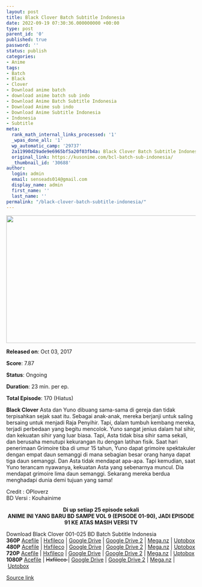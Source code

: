 ```yaml
---
layout: post
title: Black Clover Batch Subtitle Indonesia
date: 2022-09-19 07:30:36.000000000 +00:00
type: post
parent_id: '0'
published: true
password: ''
status: publish
categories:
- Anime
tags:
- Batch
- Black
- Clover
- Download anime batch
- download anime batch sub indo
- Download Anime Batch Subtitle Indonesia
- Download Anime sub indo
- Download Anime Subtitle Indonesia
- Indonesia
- Subtitle
meta:
  rank_math_internal_links_processed: '1'
  _wpas_done_all: '1'
  wp_automatic_camp: '29737'
  2a11990d29ade9e6965bf5a20f03fb4a: Black Clover Batch Subtitle Indonesia
  original_link: https://kusonime.com/bcl-batch-sub-indonesia/
  _thumbnail_id: '30688'
author:
  login: admin
  email: senseads014@gmail.com
  display_name: admin
  first_name: ''
  last_name: ''
permalink: "/black-clover-batch-subtitle-indonesia/"
---
```

<p><img width="544" height="340" src="{{ site.baseurl }}/assets/2022/09/black-clover-anime-batch-544x340.jpg" class="attachment-thumb-large size-thumb-large wp-post-image" alt="" loading="lazy" title="Black Clover Batch Subtitle Indonesia" srcset="https://kusonime.com/wp-content/uploads/2019/09/black-clover-anime-batch-544x340.jpg 544w, https://kusonime.com/wp-content/uploads/2019/09/black-clover-anime-batch-300x188.jpg 300w, https://kusonime.com/wp-content/uploads/2019/09/black-clover-anime-batch-768x480.jpg 768w, https://kusonime.com/wp-content/uploads/2019/09/black-clover-anime-batch-520x325.jpg 520w, https://kusonime.com/wp-content/uploads/2019/09/black-clover-anime-batch.jpg 1000w" sizes="(max-width: 544px) 100vw, 544px" />
<p><b>Released on</b>: Oct 03, 2017</p>
<p>
<p><b>Score</b>: 7.87</p>
<p>
<p><b>Status</b>: Ongoing</p>
<p>
<p><b>Duration</b>: 23 min. per ep.</p>
<p>
<p><b>Total Episode</b>: 170 (Hiatus)</p>
<p>
<p><strong>Black Clover</strong> Asta dan Yuno dibuang sama-sama di gereja dan tidak terpisahkan sejak saat itu. Sebagai anak-anak, mereka berjanji untuk saling bersaing untuk menjadi Raja Penyihir. Tapi, dalam tumbuh kembang mereka, terjadi perbedaan yang begitu mencolok. Yuno sangat jenius dalam hal sihir, dan kekuatan sihir yang luar biasa. Tapi, Asta tidak bisa sihir sama sekali, dan berusaha menutupi kekurangan itu dengan latihan fisik. Saat hari penerimaan Grimoire tiba di umur 15 tahun, Yuno dapat grimoire spektakuler dengan empat daun semanggi di mana sebagian besar orang hanya dapat tiga daun semanggi. Dan Asta tidak mendapat apa-apa. Tapi kemudian, saat Yuno terancam nyawanya, kekuatan Asta yang sebenarnya muncul. Dia mendapat grimoire lima daun semanggi. Sekarang mereka berdua menghadapi dunia demi tujuan yang sama!</p>
<p>
<p>Credit : OPloverz<br /> BD Versi : Kouhainime</p>
<p>
<p style="text-align: center;"><strong>Di up setiap 25 episode sekali<br /> ANIME INI YANG BARU BD SAMPE VOL 9 (EPISODE 01-90), JADI EPISODE 91 KE ATAS MASIH VERSI TV</strong></p>
<p>
<div class="smokeddl">
<div class="smokettl">Download Black Clover 001-025 BD Batch Subtitle Indonesia</div>
<div class="smokeurl"><strong>360P</strong> <a href="https://acefile.co/f/25495793/kusonime-bclbd-001-025-360p-rar" target="_blank" rel="noopener noreferrer">Acefile</a> | <a href="https://hxfile.co/gq58wv0odna0" target="_blank" rel="noopener">Hxfileco</a> | <a href="https://drive.google.com/uc?export=download&amp;id=1oBkGPDFCeCuXXLgTYPxquw031vFZ5NVM" target="_blank" rel="noopener noreferrer">Google Drive</a> | <a href="https://drive.google.com/uc?export=download&amp;id=1bHM2B0TOGelmEZdfVhoiJLrhejJMOPax" target="_blank" rel="noopener noreferrer">Google Drive 2</a> | <a href="https://mega.nz/file/WE4DgDIZ#tP5R0b9NEwjneY-sF2j7BtWJ0MplDHmE_OHuRrtb2nY" target="_blank" rel="noopener noreferrer">Mega.nz</a> | <a href="https://uptobox.com/82ndnxwi79ut" target="_blank" rel="noopener noreferrer">Uptobox</a></div>
<div class="smokeurl"><strong>480P</strong> <a href="https://acefile.co/f/25495796/kusonime-bclbd-001-025-480p-rar" target="_blank" rel="noopener noreferrer">Acefile</a> | <a href="https://hxfile.co/sbg8mgvuemlp" target="_blank" rel="noopener">Hxfileco</a> | <a href="https://drive.google.com/uc?export=download&amp;id=17mxU6JOWuw7MUfEizvcZUOGCyr8KWI_z" target="_blank" rel="noopener noreferrer">Google Drive</a> | <a href="https://drive.google.com/uc?export=download&amp;id=17mt4MPY5bajQ2k3C99Y2VJNcWEp7LuVm" target="_blank" rel="noopener noreferrer">Google Drive 2</a> | <a href="https://mega.nz/file/aIpRGJDB#E-r3mdu9Fvvhftm_nr2p7rXhsfD0hIvFwFZ0dR0bUxg" target="_blank" rel="noopener noreferrer">Mega.nz</a> | <a href="https://uptobox.com/9j3hch03mde2" target="_blank" rel="noopener noreferrer">Uptobox</a></div>
<div class="smokeurl"><strong>720P</strong> <a href="https://acefile.co/f/25495799/kusonime-bclbd-001-025-720p-rar" target="_blank" rel="noopener noreferrer">Acefile</a> | <a href="https://hxfile.co/6qsv4y1p71rs" target="_blank" rel="noopener">Hxfileco</a> | <a href="https://drive.google.com/uc?export=download&amp;id=1hrxRQ2n0xbEfFitmd613lSEJg-zklB5o" target="_blank" rel="noopener noreferrer">Google Drive</a> | <a href="https://drive.google.com/uc?export=download&amp;id=1DDGurZSTQIegp-3YzdTZKY7k-ekOrKqK" target="_blank" rel="noopener noreferrer">Google Drive 2</a> | <a href="https://mega.nz/file/zYhFlRYR#GNI9H4fH9G2Ej5F3K5sEbZ_4LUIorbf_3vJjSp1ldAs" target="_blank" rel="noopener noreferrer">Mega.nz</a> | <a href="https://uptobox.com/m449bf8aigi0" target="_blank" rel="noopener noreferrer">Uptobox</a></div>
<div class="smokeurl"><strong>1080P</strong> <a href="https://acefile.co/f/25495800/kusonime-bclbd-001-025-1080p-rar" target="_blank" rel="noopener noreferrer">Acefile</a> | <del datetime="2021-03-24T03:25:54+00:00">Hxfileco </del>| <a href="https://drive.google.com/uc?export=download&amp;id=1YTv8GJ3b5C4dszvbDLOLBo6oH7LN8zwU" target="_blank" rel="noopener noreferrer">Google Drive</a> | <a href="https://drive.google.com/uc?export=download&amp;id=1fWWJfLMySFJSKjItLNkNwhSfm3U5fnCT" target="_blank" rel="noopener noreferrer">Google Drive 2</a> | <a href="https://mega.nz/file/FRgByAha#get4fCyY2sJ820uG-PbexGcGff6bqNPE3xX-ZjHtigE" target="_blank" rel="noopener noreferrer">Mega.nz</a> | <a href="https://uptobox.com/59mbsdyja6q3" target="_blank" rel="noopener noreferrer">Uptobox</a></div>
</div>
<p><a href="https://kusonime.com/bcl-batch-sub-indonesia/">Source link </a></p>
